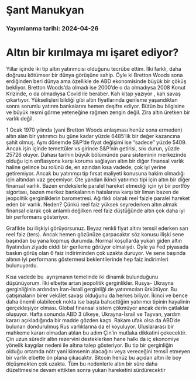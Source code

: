 # Şant Manukyan

### Yayımlanma tarihi: 2024-04-26

# Altın bir kırılmaya mı işaret ediyor?

Yıllar içinde iki tip altın yatırımcısı olduğunu tecrübe ettim. İlki farklı, daha doğrusu kötümser bir dünya görüşüne sahip. Öyle ki Bretton Woods sona erdiğinden beri dünya ama özellikle de ABD ekonomisinde büyük bir çöküş bekliyor. Bretton Woods’da olmadı ise 2000’de o da olmadıysa 2008 Konut Krizinde, o da olmadıysa Covid ile beraber. Kah kitap yazıyor , kah savaş çıkartıyor. Yükselişleri bildiği gibi altın fiyatlarında gerileme yaşandıktan sonra sorumlu yatırım bankalarını hemen deşifre ediyor. Bütün bu bilgisine ve büyük resmi görme yeteneğine rağmen zengin değil. Zira altın üretken bir varlık değil.

1 Ocak 1970 yılında (yani Bretton Woods anlaşması henüz sona ermeden) altın alan bir yatırımcı bu güne kadar yüzde 6485’lik bir değer kazancına şahit olmuş. Aynı dönemde S&P’de fiyat değişimi ise “sadece” yüzde 5409. Ancak işin içinde temettüler vs girince S&P’nin getirisi, sıkı durun, yüzde 25726 oluyor. Dahası tarihin büyük bölümünde para sisteminin merkezinde olduğu için enflasyona karşı koruma sağlayan altın bir diğer finansal varlık haline gelince bu rolünü de, en azından kısa vadede, çok iyi yerine getiremiyor. Ancak bu yatırımcı tip fırsat maliyeti konusuna hakim olmadığı için altından vaz geçemiyor. Öte yandan ikinci yatırımcı tipi için altın bir diğer finansal varlık. Bazen endekslerle paralel hareket etmediği için iyi bir portföy sigortası, bazen merkez bankalarının hatalarına karşı bir liman bazen de jeopolitik gerginliklerin barometresi. Ağırlıklı olarak reel faizle paralel hareket eden bir varlık. Neden? Çünkü reel faiz yüksek seyrederken altın almak finansal olarak çok anlamlı değilken reel faiz düştüğünde altın çok daha iyi bir performans gösteriyor.



Grafikte bu ilişkiyi görüyorsunuz. Beyaz renkli fiyat altını temsil ederken sarı reel faiz (ters). Ancak hemen gözünüze çarpacaktır söz konusu ilişki sene başından bu yana kopmuş durumda. Normal koşullarda yukarı giden altın fiyatından ziyade ciddi bir gerileme görüyor olmalıydı. Öyle ya Fed piyasada baskın görüş olan 6 faiz indiriminden çok uzakta duruyor. Ve sene başında altının iyi performans göstermesi beklentilerinde hep faiz indirimleri bulunuyordu.

Kısa vadede bu  ayrışmanın temelinde iki dinamik bulunduğunu düşünüyorum. İlki elbette artan jeopolitik gerginlikler. Rusya- Ukrayna gerginliğinin ardından İran-İsrail gerginliği de yatırımcıları ürkütüyor. Bu çatışmaların birer vekâlet savaşı olduğunu da herkes biliyor. İkinci ve bence daha önemli olabilecek nokta ise başta bahsettiğim yatırımcı tipinin hayalinin gerçekleşiyor olması. Global finansal sistem çökmüyor ancak derin çatlaklar oluşuyor. Hafta sonunda ABD 3 ülkeye, Ukrayna-İsrail ve Tayvan, yardım kararı açıkladığında bir madde gözden kaçtı. Rakam ufak olsa da ABD’de bulunan dondurulmuş Rus varlıklarına da el koyuluyor. Uluslararası bir mahkeme kararı olmadan atılan bu adım Çin’in mutlaka dikkatini çekecektir. Çin uzun süredir altın rezervini desteklerken hane halkı da iç ekonomiye yönelik kaygılar nedeni ile altına talep gösteriyor. Bu tip bir gerginliğin olduğu ortamda nötr yani kimsenin alacağını veya vereceğini temsil etmeyen bir varlık elbette ön plana çıkacaktır. Bitcoin henüz bu açıdan altın ile boy ölçüşmekten çok uzakta. Tüm bu nedenlerle altın bir süre daha düzeltmesine devam ettikten sonra yukarı hareketini sürdürecektir







